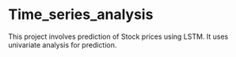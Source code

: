 # Time_series_analysis
This project involves prediction of Stock prices using LSTM. It uses univariate analysis for prediction.

